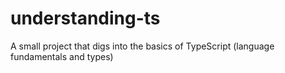 # understanding-ts
A small project that digs into the basics of TypeScript (language fundamentals and types)

